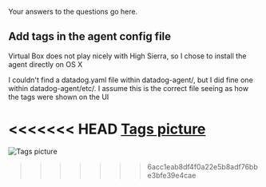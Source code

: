 Your answers to the questions go here.


 ## Add tags in the agent config file

Virtual Box does not play nicely with High Sierra, so I chose to install the agent directly on OS X 

I couldn't find a datadog.yaml file within datadog-agent/, but I did fine one within datadog-agent/etc/. I assume this is the correct file seeing as how the tags were shown on the UI

<<<<<<< HEAD
[Tags picture](https://raw.githubusercontent.com/akambale/hiring-engineers/master/Agent%20Config%20File%20Tags.png)
=======
![Tags picture](https://raw.githubusercontent.com/akambale/hiring-engineers/master/Agent%20Config%20File%20Tags.png)
>>>>>>> 6acc1eab8df4f0a22e5b8adf76bbe3bfe39e4cae

